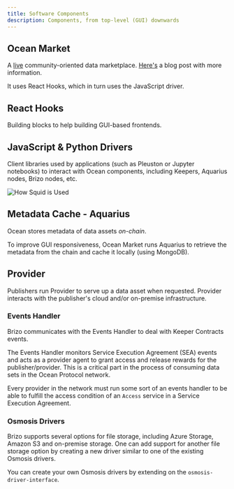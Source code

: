 ```yaml
---
title: Software Components
description: Components, from top-level (GUI) downwards 
---
```


## Ocean Market

A [live](http://market.oceanprotocol.com) community-oriented data marketplace. [Here's](https://blog.oceanprotocol.com/ocean-market-an-open-source-community-marketplace-for-data-4b99bedacdc3) a blog post with more information.

It uses React Hooks, which in turn uses the JavaScript driver.

<repo name="commons"></repo>

## React Hooks

Building blocks to help building GUI-based frontends.

## JavaScript & Python Drivers

Client libraries used by applications (such as Pleuston or Jupyter notebooks) to interact with Ocean components, including Keepers, Aquarius nodes, Brizo nodes, etc.

![How Squid is Used](images/ocean-squid-ecosystem.png)

<repo name="squid-js"></repo>
<repo name="squid-py"></repo>
<repo name="squid-java"></repo>


## Metadata Cache - Aquarius

Ocean stores metadata of data assets *on-chain*.

To improve GUI responsiveness, Ocean Market runs Aquarius to retrieve the metadata from the chain and cache it locally (using MongoDB). 

<repo name="aquarius"></repo>

## Provider

Publishers run Provider to serve up a data asset when requested. Provider interacts with the publisher's cloud and/or on-premise infrastructure.

<repo name="brizo"></repo>

### Events Handler

Brizo communicates with the Events Handler to deal with Keeper Contracts events.

The Events Handler monitors Service Execution Agreement (SEA) events and acts as a provider agent to grant access and release rewards for the publisher/provider. This is a critical part in the process of consuming data sets in the Ocean Protocol network.

Every provider in the network must run some sort of an events handler to be able to fulfill the access condition of an `Access` service in a Service Execution Agreement.

<repo name="events-handler"></repo>

### Osmosis Drivers

Brizo supports several options for file storage, including Azure Storage, Amazon S3 and on-premise storage. One can add support for another file storage option by creating a new driver similar to one of the existing Osmosis drivers.

<repo name="osmosis-azure-driver"></repo>
<repo name="osmosis-aws-driver"></repo>
<repo name="osmosis-ipfs-driver"></repo>
<repo name="osmosis-on-premise-driver"></repo>

You can create your own Osmosis drivers by extending on the `osmosis-driver-interface`.

<repo name="osmosis-driver-interface"></repo>
